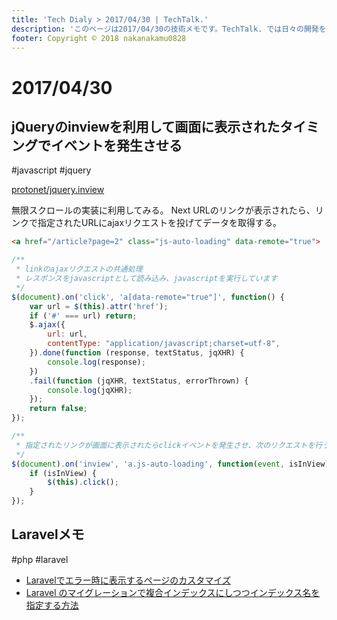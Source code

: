 ```yaml
---
title: 'Tech Dialy > 2017/04/30 | TechTalk.'
description: 'このページは2017/04/30の技術メモです。TechTalk. では日々の開発を個人メモとして残しています。将来に向けて技術ノウハウを蓄積することを目的とします。'
footer: Copyright © 2018 nakanakamu0828
---
```

# 2017/04/30
## jQueryのinviewを利用して画面に表示されたタイミングでイベントを発生させる
#javascript #jquery

[protonet/jquery.inview](https://github.com/protonet/jquery.inview)

無限スクロールの実装に利用してみる。
Next URLのリンクが表示されたら、リンクで指定されたURLにajaxリクエストを投げてデータを取得する。


```html
<a href="/article?page=2" class="js-auto-loading" data-remote="true">
```

```javascript
/**
 * linkのajaxリクエストの共通処理
 * レスポンスをjavascriptとして読み込み、javascriptを実行しています
 */
$(document).on('click', 'a[data-remote="true"]', function() {
    var url = $(this).attr('href');
    if ('#' === url) return;
    $.ajax({
        url: url,
        contentType: "application/javascript;charset=utf-8",
    }).done(function (response, textStatus, jqXHR) {
        console.log(response);
    })
    .fail(function (jqXHR, textStatus, errorThrown) {
        console.log(jqXHR);
    });
    return false;
});

/**
 * 指定されたリンクが画面に表示されたらclickイベントを発生させ、次のリクエストを行う
 */
$(document).on('inview', 'a.js-auto-loading', function(event, isInView) {
    if (isInView) {
        $(this).click();    
    }
});
```

## Laravelメモ
#php #laravel

* [Laravelでエラー時に表示するページのカスタマイズ](https://qiita.com/sakuraya/items/af38c4cf84459a8b5967)
* [Laravel のマイグレーションで複合インデックスにしつつインデックス名を指定する方法](https://qiita.com/komatzz/items/9a2fb15c78aad7a63a90)